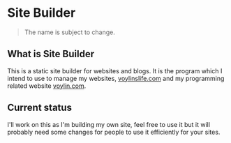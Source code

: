 # Site Builder
> The name is subject to change.

## What is Site Builder

This is a static site builder for websites and blogs. It is the program which I intend to use to manage my websites, [voylinslife.com](https://voylinslife.com) and my programming related website [voylin.com](https://voylin.com).

## Current status

I'll work on this as I'm building my own site, feel free to use it but it will probably need some changes for people to use it efficiently for your sites.
